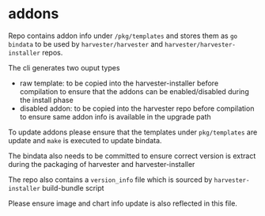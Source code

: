 # addons

Repo contains addon info under `/pkg/templates` and stores them as `go bindata` to be used by
`harvester/harvester` and `harvester/harvester-installer` repos.

The cli generates two ouput types
* raw template: to be copied into the harvester-installer before compilation to ensure that the addons can be enabled/disabled during the install phase
* disabled addon: to be copied into the harvester repo before compilation to ensure same addon info is available in the upgrade path

To update addons please ensure that the templates under `pkg/templates` are update and `make` is executed to update bindata.

The bindata also needs to be committed to ensure correct version is extract during the packaging of harvester and harvester-installer

The repo also contains a `version_info` file which is sourced by `harvester-installer` build-bundle script

Please ensure image and chart info update is also reflected in this file.